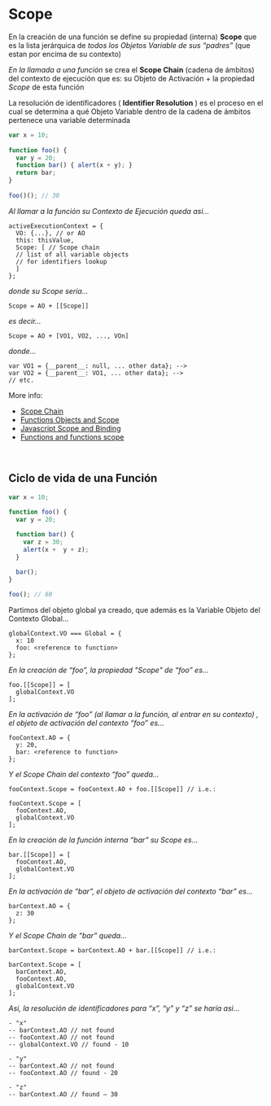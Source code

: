 # Scope #

En la creación de una función se define su propiedad (interna) **Scope** que es la lista jerárquica de _todos los Objetos Variable de sus “padres”_ (que estan por encima de su contexto)

_En la llamada a una función_ se crea el **Scope Chain** (cadena de ámbitos) del contexto de ejecución que es: su Objeto de Activación + la propiedad _Scope_ de esta función

La resolución de identificadores ( **Identifier Resolution** ) es el proceso en el cual se determina a qué Objeto Variable dentro de la cadena de ámbitos pertenece una variable determinada

```javascript
var x = 10;
 
function foo() {
  var y = 20;
  function bar() { alert(x + y); }
  return bar;
}
 
foo()(); // 30
```

_Al llamar a la función su Contexto de Ejecución queda asi…_

```
activeExecutionContext = {
  VO: {...}, // or AO
  this: thisValue,
  Scope: [ // Scope chain
  // list of all variable objects
  // for identifiers lookup
  ]
};
```

_donde su Scope seria…_

```
Scope = AO + [[Scope]]
```

_es decir…_

```
Scope = AO + [VO1, VO2, ..., VOn]
```

_donde…_

```
var VO1 = {__parent__: null, ... other data}; -->
var VO2 = {__parent__: VO1, ... other data}; -->
// etc.
```
More info:

- [Scope Chain](http://dmitrysoshnikov.com/ecmascript/chapter-4-scope-chain)
- [Functions Objects and Scope](http://p2pu.org/en/groups/javascript-101/content/week2/)
- [Javascript Scope and Binding](http://alternateidea.com/blog/articles/2007/7/18/javascript-scope-and-binding)
- [Functions and functions scope](https://developer.mozilla.org/en/JavaScript/Reference/Functions_and_function_scope)

<br/>

## Ciclo de vida de una Función ##

```javascript
var x = 10;
  
function foo() {
  var y = 20;

  function bar() {
    var z = 30;
    alert(x +  y + z);
  }

  bar();
}
  
foo(); // 60
```

Partimos del objeto global ya creado, que además es la Variable Objeto del Contexto Global…

```
globalContext.VO === Global = {
  x: 10
  foo: <reference to function>
};
```

_En la creación de “foo”, la propiedad "Scope" de “foo” es…_

```
foo.[[Scope]] = [
  globalContext.VO
];
```

_En la activación de “foo” (al llamar a la función, al entrar en su contexto) , el objeto de activación del contexto “foo” es…_

```
fooContext.AO = {
  y: 20,
  bar: <reference to function>
};
```

_Y el Scope Chain del contexto “foo” queda…_

```
fooContext.Scope = fooContext.AO + foo.[[Scope]] // i.e.:
 
fooContext.Scope = [
  fooContext.AO,
  globalContext.VO
];
```

_En la creación de la función interna “bar” su _Scope_ es…_

```
bar.[[Scope]] = [
  fooContext.AO,
  globalContext.VO
];
```

_En la activación de “bar”, el objeto de activación del contexto “bar” es…_

```
barContext.AO = {
  z: 30
};
```

_Y el Scope Chain de “bar” queda…_

```
barContext.Scope = barContext.AO + bar.[[Scope]] // i.e.:
 
barContext.Scope = [
  barContext.AO,
  fooContext.AO,
  globalContext.VO
];
```

_Asi, la resolución de identificadores para “x”, “y” y “z” se haría asi…_

```
- "x"
-- barContext.AO // not found
-- fooContext.AO // not found
-- globalContext.VO // found - 10
```

```
- "y"
-- barContext.AO // not found
-- fooContext.AO // found - 20
```

```
- "z"
-- barContext.AO // found – 30
```






